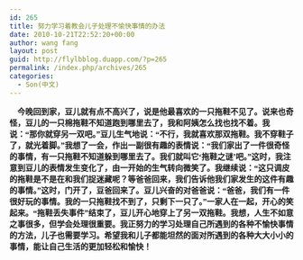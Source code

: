 ```yaml
---
id: 265
title: 努力学习着教会儿子处理不愉快事情的办法
date: 2010-10-21T22:52:20+00:00
author: wang fang
layout: post
guid: http://flylbblog.duapp.com/?p=265
permalink: /index.php/archives/265
categories:
  - Son(中文)
---
```

**<span style="font-family: 楷体_GB2312;">    今晚回到家，豆儿就有点不高兴了，说是他最喜欢的一只拖鞋不见了。说来也奇怪，豆儿的一只棉拖鞋不知道跑到哪里去了，我和阿姨怎么找也找不着。我说：“那你就穿另一双吧。”豆儿生气地说：“不行，我就喜欢那双拖鞋。我不穿鞋子了，就光着脚。”我想了一会，作出一副很有趣的表情说：“我们家出了一件很奇怪的事情，有一只拖鞋不知道躲到哪里去了。我们就叫它‘拖鞋之谜’吧。”这时，我注意到豆儿的表情发生变化了，由一开始的生气转向微笑了。我继续说：“这只调皮的拖鞋是不是在和我们捉迷藏呢？等爸爸回来，我们告诉他我们家发生的这件有趣的事情。”这时，门开了，豆爸回来了。豆儿兴奋的对爸爸说：“爸爸，我们有一件很好玩的事情。我的一只拖鞋找不到了，只剩下一只了。”一家人在一起，开心的笑起来。“拖鞋丢失事件”结束了，豆儿开心地穿上了另一双拖鞋。我想，人生不如意之事很多，但学会处理很重要。我正努力的学习处理自己所遇到的各种不愉快事情的方法，儿子也需要学习。希望我和儿子都能坦然的面对所遇到的各种大大小小的事情，能让自己生活的更加轻松和愉快！</span>**